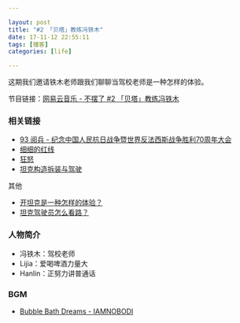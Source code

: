 ```yaml
---

layout: post
title: "#2 「贝塔」教练冯铁木"
date: 17-11-12 22:55:11
tags: [播客]
categories: [life]

---
```


这期我们邀请铁木老师跟我们聊聊当驾校老师是一种怎样的体验。

节目链接：[网易云音乐 - 不摆了 #2 「贝塔」教练冯铁木](http://music.163.com/#/program?id=1366460374)

### 相关链接

- [93 阅兵 - 纪念中国人民抗日战争暨世界反法西斯战争胜利70周年大会](https://zh.wikipedia.org/wiki/%E7%BA%AA%E5%BF%B5%E4%B8%AD%E5%9B%BD%E4%BA%BA%E6%B0%91%E6%8A%97%E6%97%A5%E6%88%98%E4%BA%89%E6%9A%A8%E4%B8%96%E7%95%8C%E5%8F%8D%E6%B3%95%E8%A5%BF%E6%96%AF%E6%88%98%E4%BA%89%E8%83%9C%E5%88%A970%E5%91%A8%E5%B9%B4%E5%A4%A7%E4%BC%9A)
- [细细的红线](https://movie.douban.com/subject/1292781/)
- [狂怒](https://movie.douban.com/subject/23331914/)
- [坦克构造拆装与驾驶](https://book.douban.com/subject/10487486/)

其他

- [开坦克是一种怎样的体验？](https://www.zhihu.com/question/26786698)
- [坦克驾驶员怎么看路？](https://www.zhihu.com/question/26786698)

### 人物简介

- 冯铁木：驾校老师
- Lijia：爱喝啤酒力量大
- Hanlin：正努力讲普通话

### BGM

- [Bubble Bath Dreams - IAMNOBODI](http://music.163.com/#/m/song?id=27708107)